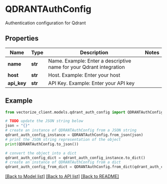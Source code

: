 # QDRANTAuthConfig

Authentication configuration for Qdrant

## Properties

Name | Type | Description | Notes
------------ | ------------- | ------------- | -------------
**name** | **str** | Name. Example: Enter a descriptive name for your Qdrant integration | 
**host** | **str** | Host. Example: Enter your host | 
**api_key** | **str** | API Key. Example: Enter your API key | 

## Example

```python
from vectorize_client.models.qdrant_auth_config import QDRANTAuthConfig

# TODO update the JSON string below
json = "{}"
# create an instance of QDRANTAuthConfig from a JSON string
qdrant_auth_config_instance = QDRANTAuthConfig.from_json(json)
# print the JSON string representation of the object
print(QDRANTAuthConfig.to_json())

# convert the object into a dict
qdrant_auth_config_dict = qdrant_auth_config_instance.to_dict()
# create an instance of QDRANTAuthConfig from a dict
qdrant_auth_config_from_dict = QDRANTAuthConfig.from_dict(qdrant_auth_config_dict)
```
[[Back to Model list]](../README.md#documentation-for-models) [[Back to API list]](../README.md#documentation-for-api-endpoints) [[Back to README]](../README.md)


